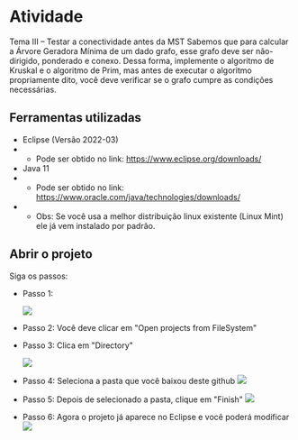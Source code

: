 # Atividade
Tema III – Testar a conectividade antes da MST
Sabemos que para calcular a Árvore Geradora Mínima de um dado grafo, esse
grafo deve ser não-dirigido, ponderado e conexo. Dessa forma, implemente o
algoritmo de Kruskal e o algoritmo de Prim, mas antes de executar o algoritmo
propriamente dito, você deve verificar se o grafo cumpre as condições
necessárias.

## Ferramentas utilizadas
+ Eclipse (Versão 2022-03)
+ + Pode ser obtido no link: https://www.eclipse.org/downloads/
+ Java 11
+ + Pode ser obtido no link: https://www.oracle.com/java/technologies/downloads/
+ + Obs: Se você usa a melhor distribuição linux existente (Linux Mint) ele já vem instalado por padrão.


## Abrir o projeto
Siga os passos:

+ Passo 1:
  
  ![](https://i.imgur.com/8ALTerU.png)

+ Passo 2: Você deve clicar em "Open projects from FileSystem"

+ Passo 3: Clica em "Directory"
  
    ![](https://i.imgur.com/PBYEgJs.png)

+ Passo 4: Seleciona a pasta que você baixou deste github
    ![](https://i.imgur.com/ZQehhqQ.png)

+ Passo 5: Depois de selecionado a pasta, clique em "Finish"
    ![](https://i.imgur.com/w7cmjJW.png)


+ Passo 6: Agora o projeto já aparece no Eclipse e você poderá modificar
    ![](https://i.imgur.com/4Khivq0.png)
  